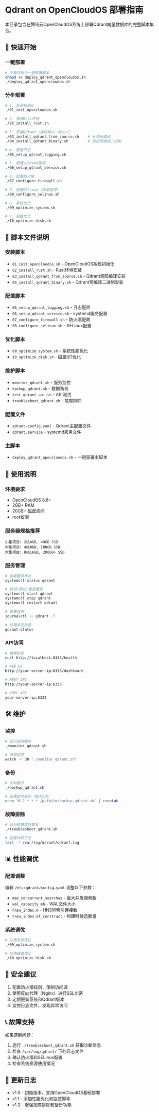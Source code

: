 # Qdrant on OpenCloudOS 部署指南

本目录包含在腾讯云OpenCloudOS系统上部署Qdrant向量数据库的完整脚本集合。

## 🚀 快速开始

### 一键部署
```bash
# 下载并执行一键部署脚本
chmod +x deploy_qdrant_opencloudos.sh
./deploy_qdrant_opencloudos.sh
```

### 分步部署
```bash
# 1. 系统初始化
./01_init_opencloudos.sh

# 2. 安装Rust环境
./02_install_rust.sh

# 3. 安装Qdrant（选择其中一种方式）
./03_install_qdrant_from_source.sh    # 从源码编译
./04_install_qdrant_binary.sh         # 使用预编译二进制

# 4. 配置日志
./05_setup_qdrant_logging.sh

# 5. 配置systemd服务
./06_setup_qdrant_service.sh

# 6. 配置防火墙
./07_configure_firewall.sh

# 7. 配置SELinux（如果启用）
./08_configure_selinux.sh

# 8. 系统优化
./09_optimize_system.sh

# 9. 磁盘优化
./10_optimize_disk.sh
```

## 📁 脚本文件说明

### 安装脚本
- `01_init_opencloudos.sh` - OpenCloudOS系统初始化
- `02_install_rust.sh` - Rust环境安装
- `03_install_qdrant_from_source.sh` - Qdrant源码编译安装
- `04_install_qdrant_binary.sh` - Qdrant预编译二进制安装

### 配置脚本
- `05_setup_qdrant_logging.sh` - 日志配置
- `06_setup_qdrant_service.sh` - systemd服务配置
- `07_configure_firewall.sh` - 防火墙配置
- `08_configure_selinux.sh` - SELinux配置

### 优化脚本
- `09_optimize_system.sh` - 系统性能优化
- `10_optimize_disk.sh` - 磁盘I/O优化

### 维护脚本
- `monitor_qdrant.sh` - 服务监控
- `backup_qdrant.sh` - 数据备份
- `test_qdrant_api.sh` - API测试
- `troubleshoot_qdrant.sh` - 故障排除

### 配置文件
- `qdrant-config.yaml` - Qdrant主配置文件
- `qdrant.service` - systemd服务文件

### 主脚本
- `deploy_qdrant_opencloudos.sh` - 一键部署主脚本

## 🔧 使用说明

### 环境要求
- OpenCloudOS 8.6+
- 2GB+ RAM
- 20GB+ 磁盘空间
- root权限

### 服务器规格推荐
```
小型项目: 2核4GB, 40GB SSD
中型项目: 4核8GB, 100GB SSD
大型项目: 8核16GB, 200GB+ SSD
```

### 服务管理
```bash
# 查看服务状态
systemctl status qdrant

# 启动/停止/重启服务
systemctl start qdrant
systemctl stop qdrant
systemctl restart qdrant

# 查看日志
journalctl -u qdrant -f

# 快速状态检查
qdrant-status
```

### API访问
```bash
# 健康检查
curl http://localhost:6333/health

# Web UI
http://your-server-ip:6333/dashboard

# REST API
http://your-server-ip:6333

# gRPC API
your-server-ip:6334
```

## 🛠️ 维护

### 监控
```bash
# 运行监控脚本
./monitor_qdrant.sh

# 持续监控
watch -n 30 "./monitor_qdrant.sh"
```

### 备份
```bash
# 手动备份
./backup_qdrant.sh

# 设置定时备份（每天2点）
echo "0 2 * * * /path/to/backup_qdrant.sh" | crontab -
```

### 故障排除
```bash
# 运行故障排除脚本
./troubleshoot_qdrant.sh

# 查看详细日志
tail -f /var/log/qdrant/qdrant.log
```

## 📊 性能调优

### 配置调整
编辑 `/etc/qdrant/config.yaml` 调整以下参数：
- `max_concurrent_searches` - 最大并发搜索数
- `wal_capacity_mb` - WAL文件大小
- `hnsw_index.m` - HNSW索引连接数
- `hnsw_index.ef_construct` - 构建时候选数量

### 系统调优
```bash
# 应用系统优化
./09_optimize_system.sh

# 应用磁盘优化
./10_optimize_disk.sh
```

## 🔐 安全建议

1. 配置防火墙规则，限制访问源
2. 使用反向代理（Nginx）进行SSL加密
3. 定期更新系统和Qdrant版本
4. 监控日志文件，发现异常访问

## 📞 故障支持

如果遇到问题：
1. 运行 `./troubleshoot_qdrant.sh` 获取诊断信息
2. 检查 `/var/log/qdrant/` 下的日志文件
3. 确认防火墙和SELinux配置
4. 检查系统资源使用情况

## 📝 更新日志

- v1.0 - 初始版本，支持OpenCloudOS基础部署
- v1.1 - 添加性能优化和监控脚本
- v1.2 - 增强故障排除和备份功能
``` 